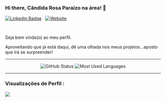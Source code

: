 ### Hi there, Cândida Rosa Paraizo na área! 👋

[![Linkedin Badge](https://img.shields.io/badge/-crparaizo-blue?style=flat-square&logo=Linkedin&logoColor=white&link=https://www.linkedin.com/in/crparaizo/)](https://www.linkedin.com/in/crparaizo/) &nbsp; <a href="https://crparaizo.github.io" target="_blank"><img alt="Website" src="https://img.shields.io/badge/Website-https://crparaizo.github.io-blue?style=flat&logo=google-chrome"></a>

<br/>

Seja bem vinda(o) ao meu perfil.

Aproveitando que já está daqui, dê uma olhada nos meus projetos...aposto que irá se surpreender!

<hr>
<p align="center">
<img src="https://github-readme-stats.vercel.app/api/top-langs/?username=crparaizo&theme=radical&hide=glsl,python" alt="GitHub Status"/>
<img src="https://github-readme-stats.vercel.app/api?username=crparaizo&&show_icons=true&theme=radical&count_private=true&include_all_commits=true" alt="Most Used Languages">
</p>

<hr>

 ### Visualizações de Perfil :<br>
  <img src="https://profile-counter.glitch.me/crparaizo/count.svg" />

<!--
**crparaizo/crparaizo** is a ✨ _special_ ✨ repository because its `README.md` (this file) appears on your GitHub profile.

Here are some ideas to get you started:

- 🔭 I’m currently working on ...
- 🌱 I’m currently learning ...
- 👯 I’m looking to collaborate on ...
- 🤔 I’m looking for help with ...
- 💬 Ask me about ...
- 📫 How to reach me: ...
- 😄 Pronouns: ...
- ⚡ Fun fact: ...
-->
